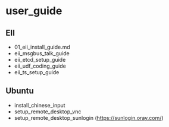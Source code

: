 # user_guide

## EII

* 01_eii_install_guide.md
* eii_msgbus_talk_guide
* eii_etcd_setup_guide
* eii_udf_coding_guide
* eii_ts_setup_guide

## Ubuntu

* install_chinese_input
* setup_remote_desktop_vnc
* setup_remote_desktop_sunlogin (https://sunlogin.oray.com/)
